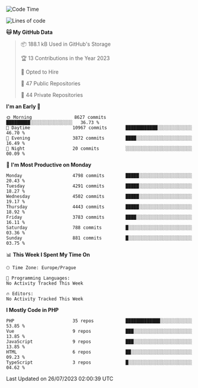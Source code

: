 <!--START_SECTION:waka-->
![Code Time](http://img.shields.io/badge/Code%20Time-1%2C583%20hrs%2058%20mins-blue)

![Lines of code](https://img.shields.io/badge/From%20Hello%20World%20I%27ve%20Written-7.6%20million%20lines%20of%20code-blue)

**🐱 My GitHub Data** 

> 📦 188.1 kB Used in GitHub's Storage 
 > 
> 🏆 13 Contributions in the Year 2023
 > 
> 💼 Opted to Hire
 > 
> 📜 47 Public Repositories 
 > 
> 🔑 44 Private Repositories 
 > 
**I'm an Early 🐤** 

```text
🌞 Morning                8627 commits        █████████░░░░░░░░░░░░░░░░   36.73 % 
🌆 Daytime                10967 commits       ████████████░░░░░░░░░░░░░   46.70 % 
🌃 Evening                3872 commits        ████░░░░░░░░░░░░░░░░░░░░░   16.49 % 
🌙 Night                  20 commits          ░░░░░░░░░░░░░░░░░░░░░░░░░   00.09 % 
```
📅 **I'm Most Productive on Monday** 

```text
Monday                   4798 commits        █████░░░░░░░░░░░░░░░░░░░░   20.43 % 
Tuesday                  4291 commits        █████░░░░░░░░░░░░░░░░░░░░   18.27 % 
Wednesday                4502 commits        █████░░░░░░░░░░░░░░░░░░░░   19.17 % 
Thursday                 4443 commits        █████░░░░░░░░░░░░░░░░░░░░   18.92 % 
Friday                   3783 commits        ████░░░░░░░░░░░░░░░░░░░░░   16.11 % 
Saturday                 788 commits         █░░░░░░░░░░░░░░░░░░░░░░░░   03.36 % 
Sunday                   881 commits         █░░░░░░░░░░░░░░░░░░░░░░░░   03.75 % 
```


📊 **This Week I Spent My Time On** 

```text
🕑︎ Time Zone: Europe/Prague

💬 Programming Languages: 
No Activity Tracked This Week

🔥 Editors: 
No Activity Tracked This Week
```

**I Mostly Code in PHP** 

```text
PHP                      35 repos            █████████████░░░░░░░░░░░░   53.85 % 
Vue                      9 repos             ███░░░░░░░░░░░░░░░░░░░░░░   13.85 % 
JavaScript               9 repos             ███░░░░░░░░░░░░░░░░░░░░░░   13.85 % 
HTML                     6 repos             ██░░░░░░░░░░░░░░░░░░░░░░░   09.23 % 
TypeScript               3 repos             █░░░░░░░░░░░░░░░░░░░░░░░░   04.62 % 
```




 Last Updated on 26/07/2023 02:00:39 UTC
<!--END_SECTION:waka-->
<!--
**AlexKratky/AlexKratky** is a ✨ _special_ ✨ repository because its `README.md` (this file) appears on your GitHub profile.

Here are some ideas to get you started:

- 🔭 I’m currently working on ...
- 🌱 I’m currently learning ...
- 👯 I’m looking to collaborate on ...
- 🤔 I’m looking for help with ...
- 💬 Ask me about ...
- 📫 How to reach me: ...
- 😄 Pronouns: ...
- ⚡ Fun fact: ...
-->
